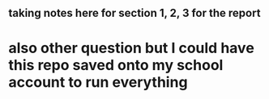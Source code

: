 ## taking notes here for section 1, 2, 3 for the report 
# also other question but I could have this repo saved onto my school account to run everything 